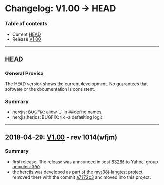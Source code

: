 # Changelog: V1.00 -> HEAD

### Table of contents
- Current [HEAD](#user-content-head)
- Release [V1.00](#user-content-V1.00)

<!-- --------------------------------------------------------------------- -->
---
## <a id="head">HEAD</a>
### General Proviso
The HEAD version shows the current development. No guarantees that software or
the documentation is consistent.

### Summary
- hercjis: BUGFIX: allow '_' in ##define names
- hercjis,herjos: BUGFIX: fix -a defaulting logic

<!-- --------------------------------------------------------------------- -->
---
## <a id="V1.00">2018-04-29: [V1.00](https://github.com/wfjm/herc-tools/releases/tag/V1.00) - rev 1014(wfjm)</a>

### Summary
- first release. The release was announced in post [83266](https://groups.yahoo.com/neo/groups/hercules-390/conversations/messages/83266) to Yahoo! group [hercules-390](https://groups.yahoo.com/neo/groups/hercules-390/info).
- the hercjis was developed as part of the [mvs38j-langtest](https://github.com/wfjm/mvs38j-langtest) project removed there with the commit [a7372c3](https://github.com/wfjm/mvs38j-langtest/commit/a7372c30823da3fce2c2066d4f2979a6c80f0af8) and moved into this project.
